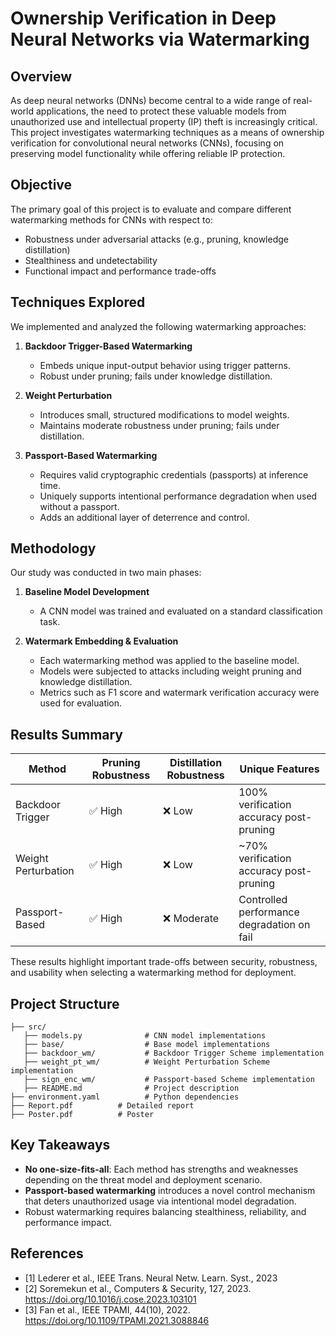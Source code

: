 # Ownership Verification in Deep Neural Networks via Watermarking

## Overview

As deep neural networks (DNNs) become central to a wide range of real-world applications, the need to protect these valuable models from unauthorized use and intellectual property (IP) theft is increasingly critical. This project investigates watermarking techniques as a means of ownership verification for convolutional neural networks (CNNs), focusing on preserving model functionality while offering reliable IP protection.

## Objective

The primary goal of this project is to evaluate and compare different watermarking methods for CNNs with respect to:
- Robustness under adversarial attacks (e.g., pruning, knowledge distillation)
- Stealthiness and undetectability
- Functional impact and performance trade-offs

## Techniques Explored

We implemented and analyzed the following watermarking approaches:

1. **Backdoor Trigger-Based Watermarking**
   - Embeds unique input-output behavior using trigger patterns.
   - Robust under pruning; fails under knowledge distillation.

2. **Weight Perturbation**
   - Introduces small, structured modifications to model weights.
   - Maintains moderate robustness under pruning; fails under distillation.

3. **Passport-Based Watermarking**
   - Requires valid cryptographic credentials (passports) at inference time.
   - Uniquely supports intentional performance degradation when used without a passport.
   - Adds an additional layer of deterrence and control.

## Methodology

Our study was conducted in two main phases:

1. **Baseline Model Development**
   - A CNN model was trained and evaluated on a standard classification task.

2. **Watermark Embedding & Evaluation**
   - Each watermarking method was applied to the baseline model.
   - Models were subjected to attacks including weight pruning and knowledge distillation.
   - Metrics such as F1 score and watermark verification accuracy were used for evaluation.

## Results Summary

| Method               | Pruning Robustness | Distillation Robustness | Unique Features                             |
|----------------------|--------------------|--------------------------|---------------------------------------------|
| Backdoor Trigger     | ✅ High             | ❌ Low                   | 100% verification accuracy post-pruning     |
| Weight Perturbation  | ✅ High        | ❌ Low                   | ~70% verification accuracy post-pruning     |
| Passport-Based       | ✅ High         | ❌ Moderate              | Controlled performance degradation on fail  |

These results highlight important trade-offs between security, robustness, and usability when selecting a watermarking method for deployment.

## Project Structure

```
├── src/
   ├── models.py              # CNN model implementations
   ├── base/                  # Base model implementations
   ├── backdoor_wm/           # Backdoor Trigger Scheme implementation
   ├── weight_pt_wm/          # Weight Perturbation Scheme implementation
   ├── sign_enc_wm/           # Passport-based Scheme implementation
   ├── README.md              # Project description
├── environment.yaml          # Python dependencies
├── Report.pdf          # Detailed report
├── Poster.pdf          # Poster
```

## Key Takeaways

- **No one-size-fits-all**: Each method has strengths and weaknesses depending on the threat model and deployment scenario.
- **Passport-based watermarking** introduces a novel control mechanism that deters unauthorized usage via intentional model degradation.
- Robust watermarking requires balancing stealthiness, reliability, and performance impact.

## References

- [1] Lederer et al., IEEE Trans. Neural Netw. Learn. Syst., 2023
- [2] Soremekun et al., Computers & Security, 127, 2023. https://doi.org/10.1016/j.cose.2023.103101
- [3] Fan et al., IEEE TPAMI, 44(10), 2022. https://doi.org/10.1109/TPAMI.2021.3088846

